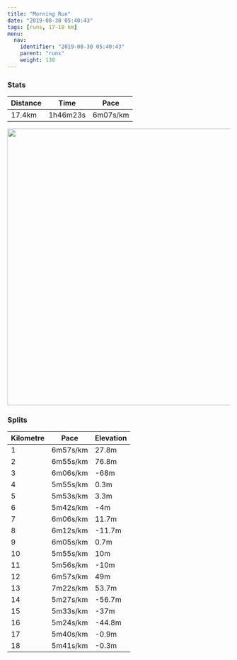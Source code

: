 ```yaml
---
title: "Morning Run"
date: "2019-08-30 05:40:43"
tags: [runs, 17-18 km]
menu:
  nav:
    identifier: "2019-08-30 05:40:43"
    parent: "runs"
    weight: 130
---
```


### Stats

| Distance | Time | Pace |
|----------|------|------|
|17.4km|1h46m23s|6m07s/km|

<img src='https://maps.googleapis.com/maps/api/staticmap?maptype=terrain&path=enc:kf|gGuhwlCPyADKRBdAX`CfAfFlCv@zBr@vDRnBTtECbBIj@Wl@o@TMNCPJz@ER_@\[h@F\b@d@CXOV]PIVSPu@xAUNm@tAF^AJi@n@ITJxAa@tIQzA_@lB]z@Ov@c@dAQNo@FMJSpBFjIR`A@fBTnAPf@L|AZxAA~AR~A@fAT~@PdCVl@LbALdB?xAv@`Dd@xANrAb@nAL~ANb@L`AApCL~ADvDTZJTRvA~ABpC|@ZTHTTzBf@NnAtCz@bEzA|Dr@fCDp@Cb@LDNZn@rCtA`KPxBJ^b@d@pBt@pBFJJHb@Z~GNrFZzFBhEPxDJp@ArBLhALhCKnBm@fBCx@Nb@l@h@PXVdAFn@FbDx@fRXbMf@zJt@zGEfDKrAAfBRpC?rBRrEPzBLh@nBrB\n@h@`DDv@CzAO`BQl@qApCu@nAeAhAuAbA_APWP]h@If@R^~@\t@~@z@f@|BRlD[PFXx@|@rD`A`C~HfHbAp@`BzAt@`B^`Di@cDo@yAgA}@mKcJy@aBoBkHQC}C^{BMo@Ue@_@k@{@_A[Sg@Fc@\i@XQhAYjA}@fAgAbAgBvAgDNaB?eBEw@o@}Cg@{@aBeBK_@OcBUoG?iBQiC@{AN_Gw@sGa@uIYoKA{BKiAq@wOG{CEe@]cA}@aAKs@NgAd@gAF}@Ay@MeCM{@AyBWqDEcH]cGSoI]iESQoAHc@EeBo@e@c@Mg@Q}Bk@oDW}CQaAe@iB_AYeA\}Dn@uBz@uA\s@HwABWtKMfBCDQUeAq@S[G]WoDm@iAs@{@Km@]u@G{@aA_DW{AW]i@a@g@_A_@yA]e@wB_BeC_CuAw@eBaBmAyBWy@{A{C_B{Bs@yBs@sAYoA]}@}@sAqAo@Sw@@s@Hy@GgASmAEiAe@}@USuBcDM?OVyAbCGj@@~BId@yA|DcApDQNe@E[QIU?sBTyCGcCFcAKmDGc@L}C\oDf@cCbA{CjC}AbCsB~@a@dC}AtByBfHmGt@kAfC_D`@}@pCgEBYKG?Z_@^y@Tm@?}@Wo@o@wB[i@WGQCw@Fi@dBaAnA_BhA_AtCuA|HiG~AaBjEeCd@s@NIvDgElACVi@He@@_AQyFKyAo@eDgA}CiAu@{IaEC?Kr@y@tB&key=AIzaSyAfqMeaZ1CCJFGP5cWud__oZnT_Pybg-1M&size=800x800&scale=2&markers=color:yellow|label:S|43.40342,23.22587&markers=color:green|label:F|43.40353,23.225499999999975' width='625' />

### Splits

| Kilometre | Pace | Elevation |
|------|------|-----------|
|1|6m57s/km|27.8m|
|2|6m55s/km|76.8m|
|3|6m06s/km|-68m|
|4|5m55s/km|0.3m|
|5|5m53s/km|3.3m|
|6|5m42s/km|-4m|
|7|6m06s/km|11.7m|
|8|6m12s/km|-11.7m|
|9|6m05s/km|0.7m|
|10|5m55s/km|10m|
|11|5m56s/km|-10m|
|12|6m57s/km|49m|
|13|7m22s/km|53.7m|
|14|5m27s/km|-56.7m|
|15|5m33s/km|-37m|
|16|5m24s/km|-44.8m|
|17|5m40s/km|-0.9m|
|18|5m41s/km|-0.3m|
